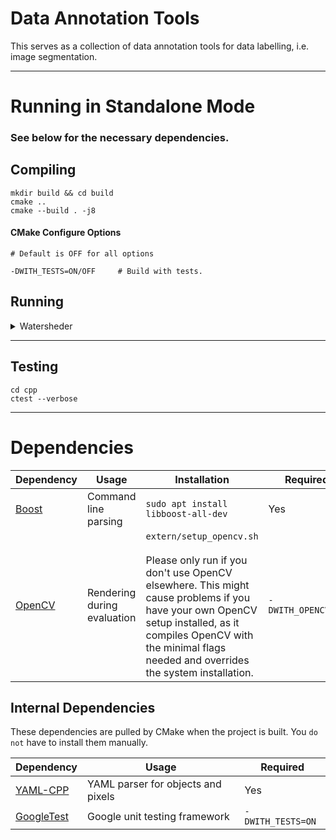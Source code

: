 # Data Annotation Tools

This serves as a collection of data annotation tools for data labelling, i.e. image segmentation.

***

# Running in Standalone Mode

### See below for the necessary dependencies.

## Compiling

```shell
mkdir build && cd build
cmake ..
cmake --build . -j8
```

#### CMake Configure Options

```shell
# Default is OFF for all options

-DWITH_TESTS=ON/OFF     # Build with tests.
```

## Running

<details>
<summary>Watersheder</summary>
<br>
The WaterSheder is an marker based image segmentation tool.

- [The OpenCV description](https://docs.opencv.org/master/d3/db4/tutorial_py_watershed.html)
- [A great overview over the origin](http://www.cmm.mines-paristech.fr/~beucher/wtshed.html)

```shell
./cpp/app/WaterSheder -h  # Prints the help message.
                          # See it for the required input data and further usage.
```

### Mouse Commands

| Key | Description |  
| ---------- | ----------- |
| `Left` | Draw markers. |

### Keyboard Commands

| Key | Description |  
| ---------- | ----------- |
|`b`| Quick zoom out of the image to see the full image. |
|`c`| Clear all markers in the current visible region. |
|`d`| Toggle delete mode. In delete mode left mouse button strokes remove marked pixels. |
|`n`| Quick zoom into the image to see the enlarged region around your mouse location. |
|`q`| Quit program (Without confirmation). |
|`r`| Toggle to render the watershed mask. |
|`s`| Save the watershed results as a YAML file specified by `-o/--output`. |
|`w`, `SPACE`| Run the watershed algorithm based on the current markers. |
|`0` … `9`  | Set stroke thickness of the left mouse button. |

[comment]: <> (|``|  |)

</details>

***

## Testing

```shell
cd cpp 
ctest --verbose
```

***

# Dependencies

| Dependency | Usage | Installation | Required | 
| ---------- | ----------- | ------------ | -------- |
| [Boost](https://www.boost.org/) | Command line parsing | `sudo apt install libboost-all-dev` | Yes |
| [OpenCV](https://docs.opencv.org/master/d7/d9f/tutorial_linux_install.html) | Rendering during evaluation | `extern/setup_opencv.sh` <br><br> Please only run if you don't use OpenCV elsewhere. This might cause problems if you have your own OpenCV setup installed, as it compiles OpenCV with the minimal flags needed and overrides the system installation. | `-DWITH_OPENCV=ON` |

## Internal Dependencies

These dependencies are pulled by CMake when the project is built. You `do not` have to install them manually.

| Dependency | Usage | Required | 
| ---------- | ----------- | -------- |
| [YAML-CPP](https://github.com/jbeder/yaml-cpp.git) | YAML parser for objects and pixels | Yes |
| [GoogleTest](https://github.com/google/googletest) | Google unit testing framework | `-DWITH_TESTS=ON` |
